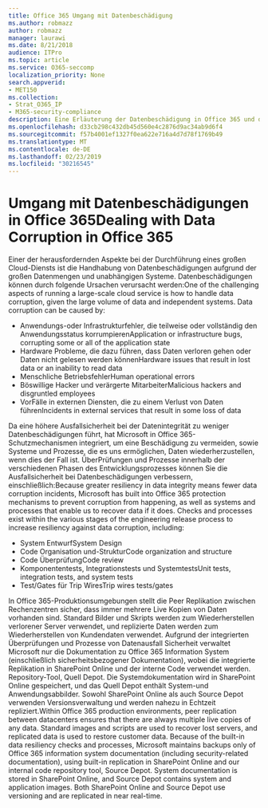 ```yaml
---
title: Office 365 Umgang mit Datenbeschädigung
ms.author: robmazz
author: robmazz
manager: laurawi
ms.date: 8/21/2018
audience: ITPro
ms.topic: article
ms.service: O365-seccomp
localization_priority: None
search.appverid:
- MET150
ms.collection:
- Strat_O365_IP
- M365-security-compliance
description: Eine Erläuterung der Datenbeschädigung in Office 365 und der Anstrengungen von Microsoft zur Vorbeugung und Wiederherstellung.
ms.openlocfilehash: d33cb298c432db45d560e4c2876d9ac34ab9d6f4
ms.sourcegitcommit: f57b4001ef1327f0ea622e716a4d7d78f1769b49
ms.translationtype: MT
ms.contentlocale: de-DE
ms.lasthandoff: 02/23/2019
ms.locfileid: "30216545"
---
```

# <a name="dealing-with-data-corruption-in-office-365"></a><span data-ttu-id="b3a9f-103">Umgang mit Datenbeschädigungen in Office 365</span><span class="sxs-lookup"><span data-stu-id="b3a9f-103">Dealing with Data Corruption in Office 365</span></span>

<span data-ttu-id="b3a9f-p101">Einer der herausfordernden Aspekte bei der Durchführung eines großen Cloud-Diensts ist die Handhabung von Datenbeschädigungen aufgrund der großen Datenmengen und unabhängigen Systeme. Datenbeschädigungen können durch folgende Ursachen verursacht werden:</span><span class="sxs-lookup"><span data-stu-id="b3a9f-p101">One of the challenging aspects of running a large-scale cloud service is how to handle data corruption, given the large volume of data and independent systems. Data corruption can be caused by:</span></span>
- <span data-ttu-id="b3a9f-106">Anwendungs-oder Infrastrukturfehler, die teilweise oder vollständig den Anwendungsstatus korrumpieren</span><span class="sxs-lookup"><span data-stu-id="b3a9f-106">Application or infrastructure bugs, corrupting some or all of the application state</span></span> 
- <span data-ttu-id="b3a9f-107">Hardware Probleme, die dazu führen, dass Daten verloren gehen oder Daten nicht gelesen werden können</span><span class="sxs-lookup"><span data-stu-id="b3a9f-107">Hardware issues that result in lost data or an inability to read data</span></span> 
- <span data-ttu-id="b3a9f-108">Menschliche Betriebsfehler</span><span class="sxs-lookup"><span data-stu-id="b3a9f-108">Human operational errors</span></span> 
- <span data-ttu-id="b3a9f-109">Böswillige Hacker und verärgerte Mitarbeiter</span><span class="sxs-lookup"><span data-stu-id="b3a9f-109">Malicious hackers and disgruntled employees</span></span> 
- <span data-ttu-id="b3a9f-110">VorFälle in externen Diensten, die zu einem Verlust von Daten führen</span><span class="sxs-lookup"><span data-stu-id="b3a9f-110">Incidents in external services that result in some loss of data</span></span> 

<span data-ttu-id="b3a9f-p102">Da eine höhere Ausfallsicherheit bei der Datenintegrität zu weniger Datenbeschädigungen führt, hat Microsoft in Office 365-Schutzmechanismen integriert, um eine Beschädigung zu vermeiden, sowie Systeme und Prozesse, die es uns ermöglichen, Daten wiederherzustellen, wenn dies der Fall ist. ÜberPrüfungen und Prozesse innerhalb der verschiedenen Phasen des Entwicklungsprozesses können Sie die Ausfallsicherheit bei Datenbeschädigungen verbessern, einschließlich:</span><span class="sxs-lookup"><span data-stu-id="b3a9f-p102">Because greater resiliency in data integrity means fewer data corruption incidents, Microsoft has built into Office 365 protection mechanisms to prevent corruption from happening, as well as systems and processes that enable us to recover data if it does. Checks and processes exist within the various stages of the engineering release process to increase resiliency against data corruption, including:</span></span>
- <span data-ttu-id="b3a9f-113">System Entwurf</span><span class="sxs-lookup"><span data-stu-id="b3a9f-113">System Design</span></span>
- <span data-ttu-id="b3a9f-114">Code Organisation und-Struktur</span><span class="sxs-lookup"><span data-stu-id="b3a9f-114">Code organization and structure</span></span> 
- <span data-ttu-id="b3a9f-115">Code Überprüfung</span><span class="sxs-lookup"><span data-stu-id="b3a9f-115">Code review</span></span> 
- <span data-ttu-id="b3a9f-116">Komponententests, Integrationstests und Systemtests</span><span class="sxs-lookup"><span data-stu-id="b3a9f-116">Unit tests, integration tests, and system tests</span></span>
- <span data-ttu-id="b3a9f-117">Test/Gates für Trip Wires</span><span class="sxs-lookup"><span data-stu-id="b3a9f-117">Trip wires tests/gates</span></span> 

<span data-ttu-id="b3a9f-p103">In Office 365-Produktionsumgebungen stellt die Peer Replikation zwischen Rechenzentren sicher, dass immer mehrere Live Kopien von Daten vorhanden sind. Standard Bilder und Skripts werden zum Wiederherstellen verlorener Server verwendet, und replizierte Daten werden zum Wiederherstellen von Kundendaten verwendet. Aufgrund der integrierten Überprüfungen und Prozesse von Datenausfall Sicherheit verwaltet Microsoft nur die Dokumentation zu Office 365 Information System (einschließlich sicherheitsbezogener Dokumentation), wobei die integrierte Replikation in SharePoint Online und der interne Code verwendet werden. Repository-Tool, Quell Depot. Die Systemdokumentation wird in SharePoint Online gespeichert, und das Quell Depot enthält System-und Anwendungsabbilder. Sowohl SharePoint Online als auch Source Depot verwenden Versionsverwaltung und werden nahezu in Echtzeit repliziert.</span><span class="sxs-lookup"><span data-stu-id="b3a9f-p103">Within Office 365 production environments, peer replication between datacenters ensures that there are always multiple live copies of any data. Standard images and scripts are used to recover lost servers, and replicated data is used to restore customer data. Because of the built-in data resiliency checks and processes, Microsoft maintains backups only of Office 365 information system documentation (including security-related documentation), using built-in replication in SharePoint Online and our internal code repository tool, Source Depot. System documentation is stored in SharePoint Online, and Source Depot contains system and application images. Both SharePoint Online and Source Depot use versioning and are replicated in near real-time.</span></span> 